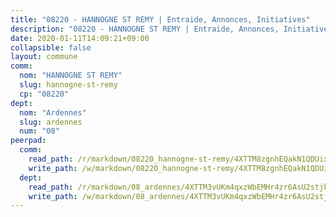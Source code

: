 ```yaml
---
title: "08220 - HANNOGNE ST REMY | Entraide, Annonces, Initiatives"
description: "08220 - HANNOGNE ST REMY | Entraide, Annonces, Initiatives"
date: 2020-01-11T14:09:21+09:00
collapsible: false
layout: commune
comm:
  nom: "HANNOGNE ST REMY"
  slug: hannogne-st-remy
  cp: "08220"
dept:
  nom: "Ardennes"
  slug: ardennes
  num: "08"
peerpad:
  comm:
    read_path: /r/markdown/08220_hannogne-st-remy/4XTTM8zgnhEQakN1QDUix69Wa3eZM52i6uxxzbSZ55WRgbXLo
    write_path: /w/markdown/08220_hannogne-st-remy/4XTTM8zgnhEQakN1QDUix69Wa3eZM52i6uxxzbSZ55WRgbXLo-K3TgV3ULyYJfYgm6wxedkQtstr7XXfssdd2zKKjY4ifpADvZYiQto6SefBxSsWSwGdqCJJhXU1GbvAZtXbP7ehNfbU9tCWwbd86DUz4K7HFFMmZcDwsMNNjRTDPpBUnK1jANikDR
  dept:
    read_path: /r/markdown/08_ardennes/4XTTM3vUKm4qxzWbEMHr4zr6AsU2stjkKdsaY9uMbmhXjv9QM
    write_path: /w/markdown/08_ardennes/4XTTM3vUKm4qxzWbEMHr4zr6AsU2stjkKdsaY9uMbmhXjv9QM-K3TgUMB9u4JvtZdFBPfBexH6pGeKJREiRZLakfAxGDqg6fgd1ib6XHxM9tkwaYxqJV2qNTbboL5jGpTS7re5rUf5cB5fLzdnicM4aJkF5ZXmkvCRXEh5XT7432iWRZFby5MMVbKP
---
```



